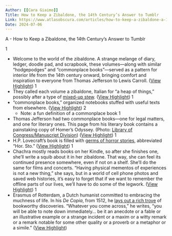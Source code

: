 ```yaml
---
Author: [[Cara Giaimo]]
Title: How to Keep a Zibaldone, the 14th Century’s Answer to Tumblr
Link: https://www.atlasobscura.com/articles/how-to-keep-a-zibaldone-a-13thcentury-answer-to-tumblr?utm_source=substack&utm_medium=email
Date: 2024-07-06
---
```

A - How to Keep a Zibaldone, the 14th Century’s Answer to Tumblr

1
- Welcome to the world of the zibaldone. A strange melange of diary, ledger, doodle pad, and scrapbook, these volumes—along with similar “hodgepodges” and “commonplace books”—served as a pattern for interior life from the 14th century onward, bringing comfort and inspiration to everyone from Thomas Jefferson to Lewis Carroll. ([View Highlight](https://read.readwise.io/read/01hpsabpxd2ns13c07k14w91ve))
1
- They called each volume a zibaldone, Italian for “a heap of things,” possibly after a type of [mixed-up stew](http://www.asymptotejournal.com/special-feature/jamie-richards-on-giacomo-leopardi/). ([View Highlight](https://read.readwise.io/read/01hpsact5nhkm95x83d8w7jast))
1
- “commonplace books,” organized notebooks stuffed with useful texts from elsewhere. ([View Highlight](https://read.readwise.io/read/01hpsae1hw7x00y3gd82j192q1))
2
    - Note: a fun definition of a commonplace book
1
- Thomas Jefferson had two commonplace books—one for legal matters, and one for literary ones. This page from his literary book contains a painstaking copy of Homer’s Odyssey. (Photo: [Library of Congress/Manuscript Division](http://hdl.loc.gov/loc.mss/mtj.mtjbib026467)) ([View Highlight](https://read.readwise.io/read/01hpsafaz7dxnmyxycbxbs5j5d))
1
- H.P. Lovecraft’s book is filled with [germs of horror stories](http://www.lapetiteclaudine.com/archives/011196.html), abbreviated “Hor. Sto.” ([View Highlight](https://read.readwise.io/read/01hpsap73vetsm4fxtfhjdc8hj))
1
- Chachra mostly reads books on her Kindle, so after she finishes one, she’ll write a squib about it in her zibaldone. That way, she can feel its continued presence somewhere, even if not on a shelf. She’ll do the same for films and concerts. “Having physical mementos of experiences is not a new thing,” she says, but in a world of cell phone photos and saved web histories, it’s easy to forget that if we want to remember the offline parts of our lives, we’ll have to do some of the legwork. ([View Highlight](https://read.readwise.io/read/01hpsaskpm6q7013aw41g6ew1t))
1
- Erasmus of Rotterdam, a Dutch humanist committed to embracing the muchness of life. In his *De Copia*, from 1512, he [lays out a rich trove](http://eric.ed.gov/?id=EJ577158) of bookworthy discoveries.
  “Whatever you come across,” he writes, “you will be able to note down immediately… be it an anecdote or a fable or an illustrative example or a strange incident or a maxim or a witty remark or a remark notable for some other quality or a proverb or a metaphor or a simile.” ([View Highlight](https://read.readwise.io/read/01hpsatff6eg4q2b4jy81167z7))
